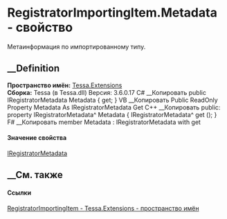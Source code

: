 # RegistratorImportingItem.Metadata - свойство
Метаинформация по импортированному типу.
## __Definition
 **Пространство имён:** [Tessa.Extensions](N_Tessa_Extensions.htm)  
 **Сборка:** Tessa (в Tessa.dll) Версия: 3.6.0.17
C# __Копировать
     public IRegistratorMetadata Metadata { get; }
VB __Копировать
     Public ReadOnly Property Metadata As IRegistratorMetadata
    	Get
C++ __Копировать
     public:
    property IRegistratorMetadata^ Metadata {
    	IRegistratorMetadata^ get ();
    }
F# __Копировать
     member Metadata : IRegistratorMetadata with get
#### Значение свойства
[IRegistratorMetadata](T_Tessa_Extensions_IRegistratorMetadata.htm)
##  __См. также
#### Ссылки
[RegistratorImportingItem - ](T_Tessa_Extensions_RegistratorImportingItem.htm)
[Tessa.Extensions - пространство имён](N_Tessa_Extensions.htm)
